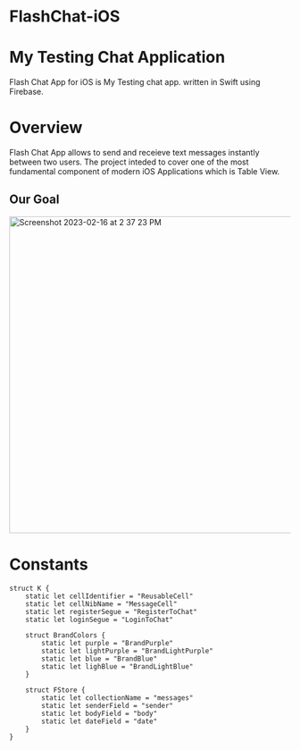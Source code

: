 # FlashChat-iOS
# My Testing Chat Application

Flash Chat App for iOS is My Testing chat app. written in Swift using Firebase.

# Overview

Flash Chat App allows to send and receieve text messages instantly between two users. The project inteded to cover one of the most fundamental component of modern iOS Applications which is Table View.

## Our Goal

<img width="567" alt="Screenshot 2023-02-16 at 2 37 23 PM" src="https://user-images.githubusercontent.com/62168289/219327047-b25d1759-c68c-4d8c-a638-aacd135181d4.png">

# Constants
```
struct K {
    static let cellIdentifier = "ReusableCell"
    static let cellNibName = "MessageCell"
    static let registerSegue = "RegisterToChat"
    static let loginSegue = "LoginToChat"
    
    struct BrandColors {
        static let purple = "BrandPurple"
        static let lightPurple = "BrandLightPurple"
        static let blue = "BrandBlue"
        static let lighBlue = "BrandLightBlue"
    }
    
    struct FStore {
        static let collectionName = "messages"
        static let senderField = "sender"
        static let bodyField = "body"
        static let dateField = "date"
    }
}

